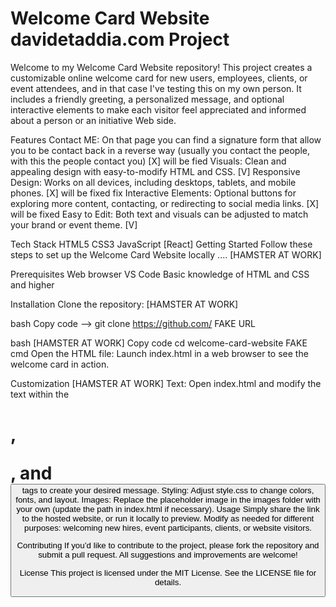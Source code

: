 # Welcome Card Website davidetaddia.com Project 
Welcome to my Welcome Card Website repository! This project creates a customizable online welcome card for new users, employees, clients, or event attendees, and in that case I've testing this on my own person. It includes a friendly greeting, a personalized message, and optional interactive elements to make each visitor feel appreciated and informed about a person or an initiative Web side.

Features
Contact ME: On that page you can find a signature form that allow you to be contact back in a reverse way (usually you contact the people, with this the people contact you)         [X] will be fied
Visuals: Clean and appealing design with easy-to-modify HTML and CSS.                                                                                                                [V]
Responsive Design: Works on all devices, including desktops, tablets, and mobile phones.                                                                                             [X] will be fixed fix 
Interactive Elements: Optional buttons for exploring more content, contacting, or redirecting to social media links.                                                                 [X] will be fixed 
Easy to Edit: Both text and visuals can be adjusted to match your brand or event theme.                                                                                              [V] 


Tech Stack
HTML5
CSS3
JavaScript [React]
Getting Started
Follow these steps to set up the Welcome Card Website locally .... [HAMSTER AT WORK]

Prerequisites
Web browser
VS Code
Basic knowledge of HTML and CSS and higher

Installation
Clone the repository:                                              [HAMSTER AT WORK]

bash
Copy code
--> git clone https://github.com/ FAKE URL


bash                                                                [HAMSTER AT WORK]
Copy code
cd welcome-card-website  FAKE cmd
Open the HTML file: Launch index.html in a web browser to see the welcome card in action.

Customization                                                       [HAMSTER AT WORK]
Text: Open index.html and modify the text within the <h1>, <p>, and <button> tags to create your desired message.
Styling: Adjust style.css to change colors, fonts, and layout.
Images: Replace the placeholder image in the images folder with your own (update the path in index.html if necessary).
Usage
Simply share the link to the hosted website, or run it locally to preview. Modify as needed for different purposes: welcoming new hires, event participants, clients, or website visitors.

Contributing
If you’d like to contribute to the project, please fork the repository and submit a pull request. All suggestions and improvements are welcome!

License
This project is licensed under the MIT License. See the LICENSE file for details.
